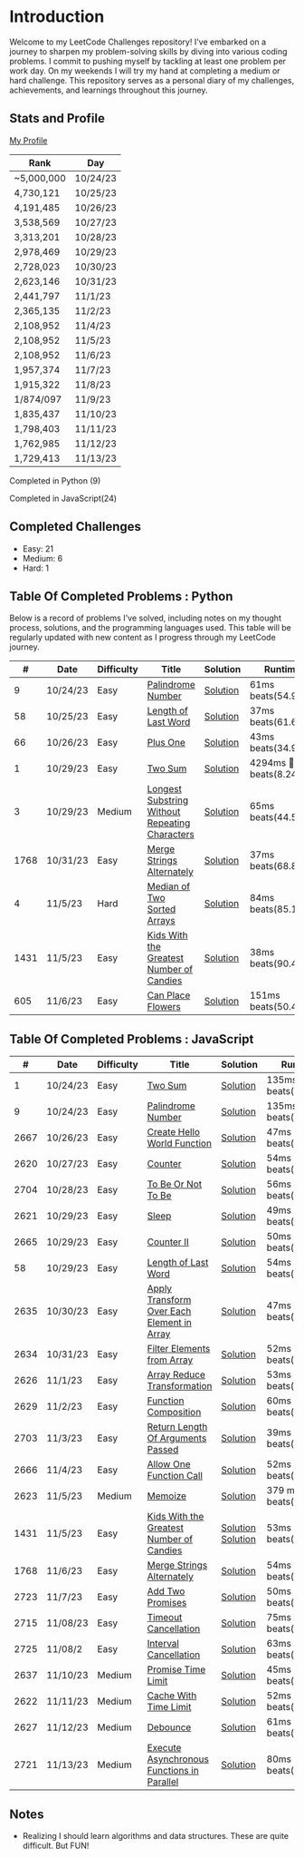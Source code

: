 # Introduction

Welcome to my LeetCode Challenges repository! I've embarked on a journey to sharpen my problem-solving skills by diving into various coding problems. I commit to pushing myself by tackling at least one problem per work day. On my weekends I will try my hand at completing a medium or hard challenge. This repository serves as a personal diary of my challenges, achievements, and learnings throughout this journey.

## Stats and Profile

[My Profile](https://leetcode.com/otoji95/)

| Rank       | Day      |
| ---------- | -------- |
| ~5,000,000 | 10/24/23 |
| 4,730,121  | 10/25/23 |
| 4,191,485  | 10/26/23 |
| 3,538,569  | 10/27/23 |
| 3,313,201  | 10/28/23 |
| 2,978,469  | 10/29/23 |
| 2,728,023  | 10/30/23 |
| 2,623,146  | 10/31/23 |
| 2,441,797  | 11/1/23  |
| 2,365,135  | 11/2/23  |
| 2,108,952  | 11/4/23  |
| 2,108,952  | 11/5/23  |
| 2,108,952  | 11/6/23  |
| 1,957,374  | 11/7/23  |
| 1,915,322  | 11/8/23  |
| 1/874/097  | 11/9/23  |
| 1,835,437  | 11/10/23 |
| 1,798,403  | 11/11/23 |
| 1,762,985  | 11/12/23 |
| 1,729,413  | 11/13/23 |

Completed in Python (9)

Completed in JavaScript(24)

## Completed Challenges

- Easy: 21
- Medium: 6
- Hard: 1

## Table Of Completed Problems : Python

Below is a record of problems I've solved, including notes on my thought process, solutions, and the programming languages used. This table will be regularly updated with new content as I progress through my LeetCode journey.

| #    | Date     | Difficulty | Title                                                                                                                                                                   | Solution                                                               | Runtime                | Memory                 |
| ---- | -------- | ---------- | ----------------------------------------------------------------------------------------------------------------------------------------------------------------------- | ---------------------------------------------------------------------- | ---------------------- | ---------------------- |
| 9    | 10/24/23 | Easy       | [Palindrome Number](https://leetcode.com/problems/palindrome-number/description/)                                                                                       | [Solution](./python/palindrome_number.py)                              | 61ms beats(54.96)      | 16.14 MB beats(80.57%) |
| 58   | 10/25/23 | Easy       | [Length of Last Word](https://leetcode.com/problems/length-of-last-word/description/)                                                                                   | [Solution](./python/length_of_last_word.py)                            | 37ms beats(61.69%)     | 16.3 MB beats(29.92%)  |
| 66   | 10/26/23 | Easy       | [Plus One](https://leetcode.com/problems/plus-one/description/)                                                                                                         | [Solution](./python/plus_one.py)                                       | 43ms beats(34.93%)     | 16.26 MB beats(41%)    |
| 1    | 10/29/23 | Easy       | [Two Sum](https://leetcode.com/problems/two-sum/description/)                                                                                                           | [Solution](./python/two_sum.py)                                        | 4294ms 🤦‍♂️ beats(8.24%) | 17.13 MB beats(65.62%) |
| 3    | 10/29/23 | Medium     | [Longest Substring Without Repeating Characters](https://leetcode.com/problems/longest-substring-without-repeating-characters/description/?source=submission-noac)      | [Solution](./python/longest_substring_without_repeating_characters.py) | 65ms beats(44.54%)     | 16.20 MB beats(85.61%) |
| 1768 | 10/31/23 | Easy       | [Merge Strings Alternately](https://leetcode.com/problems/merge-strings-alternately/description/?envType=study-plan-v2&envId=leetcode-75)                               | [Solution](./python/merge_strings_alternately.py)                      | 37ms beats(68.89%)     | 16.29 MB beats(45.69%) |
| 4    | 11/5/23  | Hard       | [Median of Two Sorted Arrays](https://leetcode.com/problems/median-of-two-sorted-arrays/)                                                                               | [Solution](./python/median_of_two_sorted_arrays.py)                    | 84ms beats(85.13%)     | 16.6 MB beats(44.68%)  |
| 1431 | 11/5/23  | Easy       | [Kids With the Greatest Number of Candies](https://leetcode.com/problems/kids-with-the-greatest-number-of-candies/description/?envType=study-plan-v2&envId=leetcode-75) | [Solution](./python/kids_with_the_greatest_number_of_candies.py)       | 38ms beats(90.43%)     | 16.2 MB beats(40.56%)  |
| 605  | 11/6/23  | Easy       | [Can Place Flowers](https://leetcode.com/problems/can-place-flowers/description/?envType=study-plan-v2&envId=leetcode-75)                                               | [Solution](./python/can_place_flower.py)                               | 151ms beats(50.46%)    | 16.53 MB beats(92.74%) |

## Table Of Completed Problems : JavaScript

| #    | Date     | Difficulty | Title                                                                                                                                                                                 | Solution                                                                                                                | Runtime             | Memory                 |
| ---- | -------- | ---------- | ------------------------------------------------------------------------------------------------------------------------------------------------------------------------------------- | ----------------------------------------------------------------------------------------------------------------------- | ------------------- | ---------------------- |
| 1    | 10/24/23 | Easy       | [Two Sum](https://leetcode.com/problems/two-sum/description/)                                                                                                                         | [Solution](./js/twoSum.js)                                                                                              | 135ms beats(13.59%) | 42.3 MB beats(64.67%)  |
| 9    | 10/24/23 | Easy       | [Palindrome Number](https://leetcode.com/problems/palindrome-number/description/)                                                                                                     | [Solution](./js/palindromeNumber.js)                                                                                    | 135ms beats(71.08%) | 50.98 MB beats(59.52%) |
| 2667 | 10/26/23 | Easy       | [Create Hello World Function](https://leetcode.com/problems/create-hello-world-function/description/?envType=study-plan-v2&envId=30-days-of-javascript)                               | [Solution](./js/createHelloWorldFunction.js)                                                                            | 47ms beats(70.54%)  | 41.75 MB beats(41.47%) |
| 2620 | 10/27/23 | Easy       | [Counter](https://leetcode.com/problems/counter/description/?envType=study-plan-v2&envId=30-days-of-javascript)                                                                       | [Solution](./js/counter.js)                                                                                             | 54ms beats(31.45%)  | 42.3 MB beats(11.36%)  |
| 2704 | 10/28/23 | Easy       | [To Be Or Not To Be](https://leetcode.com/problems/to-be-or-not-to-be/description/?envType=study-plan-v2&envId=30-days-of-javascript)                                                 | [Solution](./js/toBeOrNotToBe.js)                                                                                       | 56ms beats(50.37%)  | 41.6 MB beats(72.7%)   |
| 2621 | 10/29/23 | Easy       | [Sleep](https://leetcode.com/problems/sleep/description/)                                                                                                                             | [Solution](./js/sleep.js)                                                                                               | 49ms beats(74.87%)  | 41.36 MB beats(83.89%) |
| 2665 | 10/29/23 | Easy       | [Counter II](https://leetcode.com/problems/counter-ii/description/?envType=study-plan-v2&envId=30-days-of-javascript)                                                                 | [Solution](./js/counter2.js)                                                                                            | 50ms beats(92.48%)  | 44.5 MB beats(65.69%)  |
| 58   | 10/29/23 | Easy       | [Length of Last Word](https://leetcode.com/problems/length-of-last-word/)                                                                                                             | [Solution](./js/lengthOfLastWord.js)                                                                                    | 54ms beats(36.17%)  | 42.4 MB beats(11.9%)   |
| 2635 | 10/30/23 | Easy       | [Apply Transform Over Each Element in Array](https://leetcode.com/problems/apply-transform-over-each-element-in-array/description/?envType=study-plan-v2&envId=30-days-of-javascript) | [Solution](./js/applyTransformOverEachElementInArray.js)                                                                | 47ms beats(92.56%)  | 41.9 MB beats(43.28%)  |
| 2634 | 10/31/23 | Easy       | [Filter Elements from Array](https://leetcode.com/problems/filter-elements-from-array/description/?envType=study-plan-v2&envId=30-days-of-javascript)                                 | [Solution](./js/filterElementsFromArray.js)                                                                             | 52ms beats(50.76%)  | 42.04 MB beats(34.48%) |
| 2626 | 11/1/23  | Easy       | [Array Reduce Transformation](https://leetcode.com/problems/array-reduce-transformation/description/?envType=study-plan-v2&envId=30-days-of-javascript)                               | [Solution](./js/arrayReduceTransformation.js)                                                                           | 53ms beats(60.76%)  | 41.74 MB beats(95.04%) |
| 2629 | 11/2/23  | Easy       | [Function Composition](https://leetcode.com/problems/function-composition/description/?envType=study-plan-v2&envId=30-days-of-javascript)                                             | [Solution](./js/functionComposition.js)                                                                                 | 60ms beats(73.96%)  | 43.76 MB beats(12.02%) |
| 2703 | 11/3/23  | Easy       | [Return Length Of Arguments Passed](https://leetcode.com/problems/return-length-of-arguments-passed/?envType=study-plan-v2&envId=30-days-of-javascript)                               | [Solution](./js/returnLengthOfArgumentsPassed.js)                                                                       | 39ms beats(98%)     | 42.1 MB beats(29.85%)  |
| 2666 | 11/4/23  | Easy       | [Allow One Function Call](https://leetcode.com/problems/allow-one-function-call/description/?envType=study-plan-v2&envId=30-days-of-javascript)                                       | [Solution](./js/allowOneFunctionCall.js)                                                                                | 52ms beats(53.31%)  | 40.90 MB beats(99.96%) |
| 2623 | 11/5/23  | Medium     | [Memoize](https://leetcode.com/problems/memoize/description/?envType=study-plan-v2&envId=30-days-of-javascript)                                                                       | [Solution](./js/memoize.js)                                                                                             | 379 ms beats(8.91%) | 106 MB beats(90.82%)   |
| 1431 | 11/5/23  | Easy       | [Kids With the Greatest Number of Candies](https://leetcode.com/problems/kids-with-the-greatest-number-of-candies/description/?envType=study-plan-v2&envId=leetcode-75)               | [Solution](./python/kids_with_the_greatest_number_of_candies.py) [Solution](./js/kidsWithTheGreatestNumberOfCandies.js) | 53ms beats(61.62%)  | 42.4 MB beats(40.77%)  |
| 1768 | 11/6/23  | Easy       | [Merge Strings Alternately](https://leetcode.com/problems/merge-strings-alternately/description/?envType=study-plan-v2&envId=leetcode-75)                                             | [Solution](./js/mergeStringsAlternately.js)                                                                             | 54ms beats(44.22%)  | 41.9 MB beats(77.69%)  |
| 2723 | 11/7/23  | Easy       | [Add Two Promises](https://leetcode.com/problems/add-two-promises/description/?envType=study-plan-v2&envId=30-days-of-javascript)                                                     | [Solution](./js/addTwoPromises.js)                                                                                      | 50ms beats(92.8%)   | 42.34 MB beats(18.79%) |
| 2715 | 11/08/23 | Easy       | [Timeout Cancellation](https://leetcode.com/problems/timeout-cancellation/description/?envType=study-plan-v2&envId=30-days-of-javascript)                                             | [Solution](./js/timeoutCancellation.js)                                                                                 | 75ms beats(6.56%)   | 41.49 MB beats(94.16%) |
| 2725 | 11/08/2  | Easy       | [Interval Cancellation](https://leetcode.com/problems/interval-cancellation/description/?envType=study-plan-v2&envId=30-days-of-javascript)                                           | [Solution](./js/intervalCancelllation.js)                                                                               | 63ms beats(54.82%)  | 41.96 MB beats(61.65%) |
| 2637 | 11/10/23 | Medium     | [Promise Time Limit](https://leetcode.com/problems/promise-time-limit/description/?envType=study-plan-v2&envId=30-days-of-javascript)                                                 | [Solution](./js/promiseTimeLimit.js)                                                                                    | 45ms beats(95.75%)  | 42.03 MB beats(33.96%) |
| 2622 | 11/11/23 | Medium     | [Cache With Time Limit](https://leetcode.com/problems/cache-with-time-limit/description/?envType=study-plan-v2&envId=30-days-of-javascript)                                           | [Solution](./js/cacheWithTimeLimit.js)                                                                                  | 52ms beats(78.08%)  | 42.01 MB beats(33.79%) |
| 2627 | 11/12/23 | Medium     | [Debounce](https://leetcode.com/problems/debounce/description/?envType=study-plan-v2&envId=30-days-of-javascript)                                                                     | [Solution](./js/debounce.js)                                                                                            | 61ms beats(28.05%)  | 41.62 MB beats(75.10%) |
| 2721 | 11/13/23 | Medium     | [Execute Asynchronous Functions in Parallel](https://leetcode.com/problems/execute-asynchronous-functions-in-parallel/description/?envType=study-plan-v2&envId=30-days-of-javascript) | [Solution](./js/executeAsynchronousFunctionsInParallel.js)                                                              | 80ms beats(6.47%)   | 42.56 MB beats(26.05%) |

## Notes

- Realizing I should learn algorithms and data structures. These are quite difficult. But FUN!
